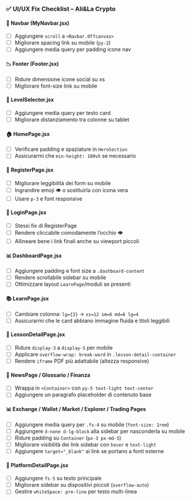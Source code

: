 ### ✅ UI/UX Fix Checklist – Ali&La Crypto

#### 📱 Navbar (MyNavbar.jsx)
- [ ] Aggiungere `scroll` a `<Navbar.Offcanvas>`
- [ ] Migliorare spacing link su mobile (`py-2`)
- [ ] Aggiungere media query per padding icone nav

#### 📉 Footer (Footer.jsx)
- [ ] Ridure dimensione icone social su xs
- [ ] Migliorare font-size link su mobile

#### 🧩 LevelSelector.jsx
- [ ] Aggiungere media query per testo card
- [ ] Migliorare distanziamento tra colonne su tablet

#### 🏠 HomePage.jsx
- [ ] Verificare padding e spaziature in `HeroSection`
- [ ] Assicurarmi che `min-height: 100vh` se necessario

#### 🔐 RegisterPage.jsx
- [ ] Migliorare leggibilità dei form su mobile
- [ ] Ingrandire emoji 👁️ o sostituirla con icona vera
- [ ] Usare `p-3` e font responsive

#### 🔐 LoginPage.jsx
- [ ] Stessi fix di RegisterPage
- [ ] Rendere cliccabile comodamente l’occhio 👁️
- [ ] Allineare bene i link finali anche su viewport piccoli

#### 📊 DashboardPage.jsx
- [ ] Aggiungere padding e font size a `.dashboard-content`
- [ ] Rendere scrollabile sidebar su mobile
- [ ] Ottimizzare layout `LearnPage`/moduli se presenti

#### 📚 LearnPage.jsx
- [ ] Cambiare colonna: `lg={3}` → `xs=12 sm=6 md=6 lg=4`
- [ ] Assicurarmi che le card abbiano immagine fluida e titoli leggibili

#### 📄 LessonDetailPage.jsx
- [ ] Ridure `display-3` a `display-5` per mobile
- [ ] Applicare `overflow-wrap: break-word` in `.lesson-detail-container`
- [ ] Rendere `iframe` PDF più adattabile (altezza responsive)

#### 📰 NewsPage / Glossario / Finanza
- [ ] Wrappa in `<Container>` con `py-5 text-light text-center`
- [ ] Aggiungere un paragrafo placeholder di contenuto base

#### 📊 Exchange / Wallet / Market / Explorer / Trading Pages
- [ ] Aggiungere media query per `.fs-4` su mobile (`font-size: 1rem`)
- [ ] Aggiungere `d-none d-lg-block` alla sidebar per nasconderla su mobile
- [ ] Ridure padding su `Container` (`px-3 px-md-5`)
- [ ] Migliorare visibilità dei link sidebar con `hover` e `text-light`
- [ ] Aggiungere `target="_blank"` ai link se portano a fonti esterne

#### 🧭 PlatformDetailPage.jsx
- [ ] Aggiungere `fs-5` su testo principale
- [ ] Migliorare sidebar su dispositivi piccoli (`overflow-auto`)
- [ ] Gestire `whiteSpace: pre-line` per testo multi-linea
